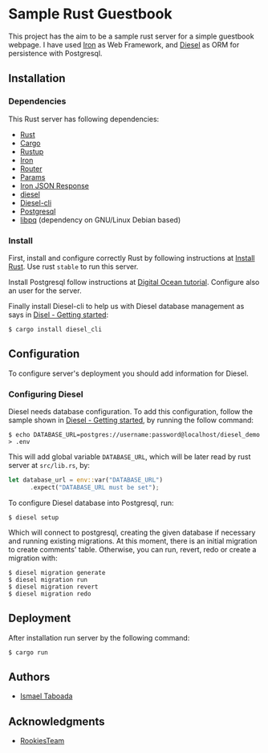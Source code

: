 Sample Rust Guestbook
====

This project has the aim to be a sample rust server for a simple guestbook webpage.
I have used [Iron][iron] as Web Framework, and [Diesel][diesel]
as ORM for persistence with Postgresql.


Installation
----

### Dependencies
This Rust server has following dependencies:
- [Rust][rust]
- [Cargo][cargo]
- [Rustup][rustup]
- [Iron][iron]
- [Router][router]
- [Params][params]
- [Iron JSON Response][iron-json-response]
- [diesel][diesel]
- [Diesel-cli][diesel-cli]
- [Postgresql][psql]
- [libpq][libpq] (dependency on GNU/Linux Debian based)

### Install
First, install and configure correctly Rust by following instructions at
[Install Rust][1]. Use rust `stable` to run this server.

Install Postgresql follow instructions at [Digital Ocean tutorial][2]. Configure
also an user for the server.

Finally install Diesel-cli to help us with Diesel database management as says in
[Disel - Getting started][4]:
```
$ cargo install diesel_cli
```


Configuration
----
To configure server's deployment you should add information for Diesel.

### Configuring Diesel
Diesel needs database configuration. To add this configuration, follow the sample
shown in [Diesel - Getting started][4], by running the follow command:
```
$ echo DATABASE_URL=postgres://username:password@localhost/diesel_demo > .env
```

This will add global variable `DATABASE_URL`, which will be later read by rust
server at `src/lib.rs`, by:
```rust
let database_url = env::var("DATABASE_URL")
      .expect("DATABASE_URL must be set");
```

To configure Diesel database into Postgresql, run:
```
$ diesel setup
```

Which will connect to postgresql, creating the given database if necessary and
running existing migrations. At this moment, there is an initial migration to
create comments' table. Otherwise, you can run, revert, redo or create a migration
with:
```
$ diesel migration generate
$ diesel migration run
$ diesel migration revert
$ diesel migration redo
```

Deployment
----
After installation run server by the following command:
```
$ cargo run
```

Authors
----

- [Ismael Taboada][ismtabo]

Acknowledgments
----

- [RookiesTeam][rookies]


[rust]: https://www.rust-lang.org/es-ES/
[iron]: http://ironframework.io/
[router]: https://github.com/iron/router
[params]: https://github.com/iron/params
[iron-json-response]: https://github.com/sunng87/iron-json-response
[cargo]: https://crates.io/
[rustup]: https://www.rustup.rs/
[diesel]: http://diesel.rs/
[diesel-cli]: https://github.com/diesel-rs/diesel/tree/master/diesel_cli
[psql]: http://www.postgresql.org.es/
[libpq]: https://www.postgresql.org/docs/9.5/static/libpq.html
[1]: https://www.rust-lang.org/en-US/install.html
[2]: https://www.digitalocean.com/community/tutorials/como-instalar-y-utilizar-postgresql-en-ubuntu-16-04-es#utilizando-roles-y-bases-de-datos-postgresql
[3]: https://rocket.rs/guide/overview/#configuration-file
[4]: http://diesel.rs/guides/getting-started/
[ismtabo]: https://github.com/ismtabo
[rookies]: https://github.com/rookiesTeam
